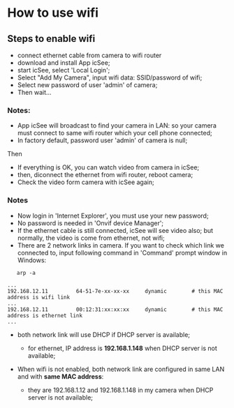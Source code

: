 # How to use wifi

## Steps to enable wifi

* connect ethernet cable from camera to wifi router
* download and install App icSee;
* start icSee, select 'Local Login';
* Select "Add My Camera", input wifi data: SSID/password of wifi;
* Select new password of user 'admin' of camera;
* Then wait...

### Notes:

* App icSee will broadcast to find your camera in LAN: so your camera must connect to same wifi router which your cell phone connected;
* In factory default, password user 'admin' of camera is null;

Then

* If everything is OK, you can watch video from camera in icSee;
* then, diconnect the ethernet from wifi router, reboot camera;
* Check the video form camera with icSee again;

### Notes

* Now login in 'Internet Explorer', you must use your new password;
* No password is needed in 'Onvif device Manager';
* If the ethernet cable is still connected, icSee will see video also; but normally, the video is come from ethernet, not wifi;
* There are 2 network links in camera. If you want to check which link we connected to, input following command in 'Command' prompt window in Windows:

```
   arp -a

...
192.168.12.11         64-51-7e-xx-xx-xx     dynamic        # this MAC address is wifi link
...
192.168.12.11         00:12:31:xx:xx:xx     dynamic        # this MAC address is ethernet link
...
```

* both network link will use DHCP if DHCP server is available;
   * for ethernet, IP address is **192.168.1.148** when DHCP server is not available;

* When wifi is not enabled, both network link are configured in same LAN and with **same MAC address**:
   * they are 192.168.1.12 and 192.168.1.148 in my camera when DHCP server is not available;
